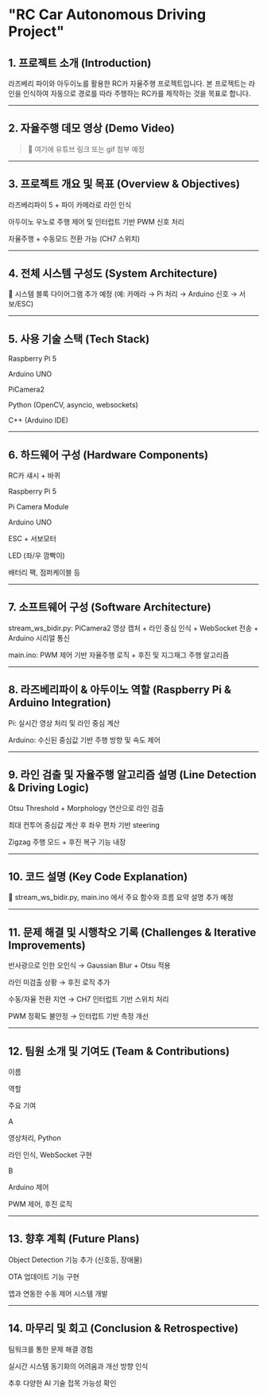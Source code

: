 # "RC Car Autonomous Driving Project"


## 1. 프로젝트 소개 (Introduction)

라즈베리 파이와 아두이노를 활용한 RC카 자율주행 프로젝트입니다. 본 프로젝트는 라인을 인식하여 자동으로 경로를 따라 주행하는 RC카를 제작하는 것을 목표로 합니다.

---


## 2. 자율주행 데모 영상 (Demo Video)  

> 📌 여기에 유튜브 링크 또는 gif 첨부 예정

---

## 3. 프로젝트 개요 및 목표 (Overview & Objectives)

라즈베리파이 5 + 파이 카메라로 라인 인식

아두이노 우노로 주행 제어 및 인터럽트 기반 PWM 신호 처리

자율주행 + 수동모드 전환 가능 (CH7 스위치)

---

## 4. 전체 시스템 구성도 (System Architecture)

📌 시스템 블록 다이어그램 추가 예정 (예: 카메라 → Pi 처리 → Arduino 신호 → 서보/ESC)

---


## 5. 사용 기술 스택 (Tech Stack)

Raspberry Pi 5

Arduino UNO

PiCamera2

Python (OpenCV, asyncio, websockets)

C++ (Arduino IDE)

---


## 6. 하드웨어 구성 (Hardware Components)

RC카 섀시 + 바퀴

Raspberry Pi 5

Pi Camera Module

Arduino UNO

ESC + 서보모터

LED (좌/우 깜빡이)

배터리 팩, 점퍼케이블 등


---


## 7. 소프트웨어 구성 (Software Architecture)

stream_ws_bidir.py: PiCamera2 영상 캡처 + 라인 중심 인식 + WebSocket 전송 + Arduino 시리얼 통신

main.ino: PWM 제어 기반 자율주행 로직 + 후진 및 지그재그 주행 알고리즘

---


## 8. 라즈베리파이 & 아두이노 역할 (Raspberry Pi & Arduino Integration)

Pi: 실시간 영상 처리 및 라인 중심 계산

Arduino: 수신된 중심값 기반 주행 방향 및 속도 제어

---


## 9. 라인 검출 및 자율주행 알고리즘 설명 (Line Detection & Driving Logic)

Otsu Threshold + Morphology 연산으로 라인 검출

최대 컨투어 중심값 계산 후 좌우 편차 기반 steering

Zigzag 주행 모드 + 후진 복구 기능 내장

---


## 10. 코드 설명 (Key Code Explanation)

📌 stream_ws_bidir.py, main.ino 에서 주요 함수와 흐름 요약 설명 추가 예정


---


## 11. 문제 해결 및 시행착오 기록 (Challenges & Iterative Improvements)

반사광으로 인한 오인식 → Gaussian Blur + Otsu 적용

라인 미검출 상황 → 후진 로직 추가

수동/자율 전환 지연 → CH7 인터럽트 기반 스위치 처리

PWM 정확도 불안정 → 인터럽트 기반 측정 개선

---


## 12. 팀원 소개 및 기여도 (Team & Contributions)

이름

역할

주요 기여

A

영상처리, Python

라인 인식, WebSocket 구현

B

Arduino 제어

PWM 제어, 후진 로직

---


## 13. 향후 계획 (Future Plans)

Object Detection 기능 추가 (신호등, 장애물)

OTA 업데이트 기능 구현

앱과 연동한 수동 제어 시스템 개발

---


## 14. 마무리 및 회고 (Conclusion & Retrospective)

팀워크를 통한 문제 해결 경험

실시간 시스템 동기화의 어려움과 개선 방향 인식

추후 다양한 AI 기술 접목 가능성 확인

